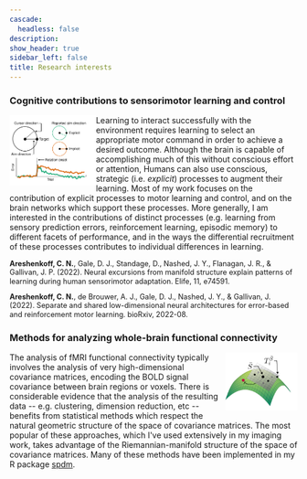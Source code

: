 ```yaml
---
cascade:
  headless: false
description: 
show_header: true
sidebar_left: false
title: Research interests
---
```


### Cognitive contributions to sensorimotor learning and control

<img align="left" width="30%" src="fig_learning.png">

Learning to interact successfully with the environment requires learning to select an appropriate motor command in order to achieve a desired outcome. Although the brain is capable of accomplishing much of this without conscious effort or attention, Humans can also use conscious, strategic (i.e. *explicit*) processes to augment their learning. Most of my work focuses on the contribution of explicit processes to motor learning and control, and on the brain networks which support these processes. More generally, I am interested in the contributions of distinct processes (e.g. learning from sensory prediction errors, reinforcement learning, episodic memory) to different facets of performance, and in the ways the differential recruitment of these processes contributes to individual differences in learning.

<p style="line-height:120%; font-size:90%;"><b>Areshenkoff, C. N.</b>, Gale, D. J., Standage, D., Nashed, J. Y., Flanagan, J. R., & Gallivan, J. P. (2022). Neural excursions from manifold structure explain patterns of learning during human sensorimotor adaptation. Elife, 11, e74591.</font>

<p style="line-height:120%; font-size:90%;"><b>Areshenkoff, C. N.</b>, de Brouwer, A. J., Gale, D. J., Nashed, J. Y., & Gallivan, J. (2022). Separate and shared low-dimensional neural architectures for error-based and reinforcement motor learning. bioRxiv, 2022-08.</font>

### Methods for analyzing whole-brain functional connectivity

<img align="right" width="25%" src="fig_spd.png">

The analysis of fMRI functional connectivity typically involves the analysis of very high-dimensional covariance matrices, encoding the BOLD signal covariance between brain regions or voxels. There is considerable evidence that the analysis of the resulting data -- e.g. clustering, dimension reduction, etc -- benefits from statistical methods which respect the natural geometric structure of the space of covariance matrices. The most popular of these approaches, which I've used extensively in my imaging work, takes advantage of the Riemannian-manifold structure of the space of covariance matrices. Many of these methods have been implemented in my R package [spdm](/project/spdm/).

